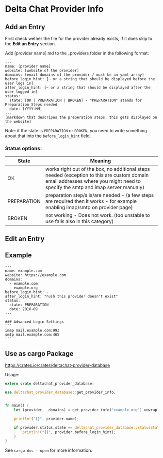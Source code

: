 # Delta Chat Provider Info


## Add an Entry
First check wether the file for the provider already exists, if it does skip to the **Edit an Entry** section.

Add [provider name].md to the _providers folder in the following format:
~~~
---
name: [provider name]
website: [website of the provider]
domains: [email domains of the provider / must be an yaml array]
before_login_hint: [~ or a string that should be displayed before the user logs in]
after_login_hint: [~ or a string that should be displayed after the user logged in]
status:
  state: [OK | PREPARATION | BROKEN] - "PREPARATION" stands for Preparation Steps needed
  date: [YYYY-MM]
---
[markdown that descripes the preperation steps, this gets displayed on the website]
~~~

Note: if the state is `PREPARATION` or `BROKEN`, you need to write something about that into the `before_login_hint` field.

### Status options:

State | Meaning
---|---
OK | works right out of the box, no additional steps needed (exception to this are custom domain email addresses where you might need to specify the smtp and imap server manualy)
PREPARATION | preparation step/s is/are needed - (a few steps are required then it works - for example enabling imap/smtp on provider page)
BROKEN | not working - Does not work. (too unstable to use falls also in this category)

## Edit an Entry

## Example
~~~
---
name: example.com
website: https://example.com
domains:
  - example.com
  - example.org
before_login_hint: ~
after_login_hint: "hush this provider doesn't exist"
status:
  state: PREPARATION
  date: 2018-09
---

### Advanced Login Settings
```
imap mail.example.com:993
smtp mail.example.com:465
```
~~~

## Use as cargo Package

https://crates.io/crates/deltachat-provider-database

Usage:
```rust
extern crate deltachat_provider_database;

use deltachat_provider_database::get_provider_info;


fn main() {
    let (provider, _domains) = get_provider_info("example.org").unwrap();

    println!("{}", provider.name);

    if provider.status.state == deltachat_provider_database::StatusState::PREPARATION {
        println!("{}", provider.before_login_hint);
    }
}
```

See `cargo doc --open` for more information.
